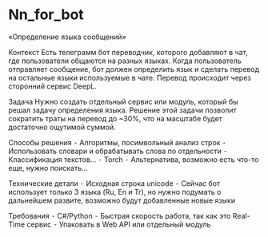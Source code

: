 # Nn_for_bot
«Определение языка сообщений»

Контекст
Есть телеграмм бот переводчик, которого добавляют в чат, где пользователи общаются на разных языках. Когда пользователь отправляет сообщение, бот должен определить язык и сделать перевод на остальные языки используемые в чате. Перевод происходит через сторонний сервис DeepL.


Задача
Нужно создать отдельный сервис или модуль, который бы решал задачу определения языка. Решение этой задачи позволит сократить траты на перевод до ~30%, что на масштабе будет достаточно ощутимой суммой. 


Способы решения
 ⁃ Алгоритмы, посимвольный анализ строк
 ⁃ Использовать словари и обрабатывать слова по отдельности
 ⁃ Классификация текстов...
 ⁃ Torch
 ⁃ Альтернатива, возможно есть что-то еще, нужно поискать…


Технические детали
 ⁃ Исходная строка unicode
 ⁃ Сейчас бот использует только 3 языка (Ru, En и Tr), но нужно подумать о дальнейшем развите, возможно будут добавленные новые языки

 Требования
 ⁃ С#/Python
 ⁃ Быстрая скорость работа, так как это Real-Time сервис
 ⁃ Упаковать в Web API или отдельный модуль